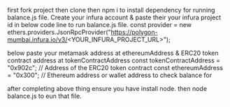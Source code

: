 first fork project then clone then npm i to install dependency for running balance.js file.
Create your infura account & paste their your infura project id in below code line to run balance.js file.
const provider = new ethers.providers.JsonRpcProvider("https://polygon-mumbai.infura.io/v3/<YOUR_INFURA_PROJECT_URL>");

below paste your metamask address at ethereumAddress & ERC20 token contract address at tokenContractAddress
const tokenContractAddress = "0x902c"; // Address of the ERC20 token contract
const ethereumAddress = "0x300"; // Ethereum address or wallet address to check balance for

after completing above thing ensure you have install node. then node balance.js to eun that file.
